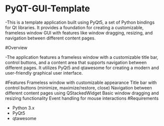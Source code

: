 # PyQT-GUI-Template

-This is a template application built using PyQt5, a set of Python bindings for Qt libraries. It provides a foundation for creating a customizable, frameless window GUI with features like window dragging, resizing, and navigation between different content pages.

#Overview

-The application features a frameless window with a customizable title bar, control buttons, and a content area that supports navigation between different pages. It utilizes PyQt5 and qtawesome for creating a modern and user-friendly graphical user interface.

#Features
Frameless window with customizable appearance
Title bar with control buttons (minimize, maximize/restore, close)
Navigation between different content pages using QStackedWidget
Basic window dragging and resizing functionality
Event handling for mouse interactions
#Requirements
- Python 3.x
- PyQt5
- qtawesome
